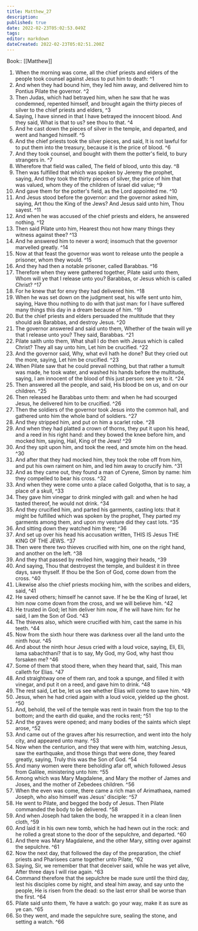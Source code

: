 ```yaml
---
title: Matthew_27
description: 
published: true
date: 2022-02-23T05:02:53.049Z
tags: 
editor: markdown
dateCreated: 2022-02-23T05:02:51.200Z
---
```


 Book:: [[Matthew]]
 1. When the morning was come, all the chief priests and elders of the people took counsel against Jesus to put him to death: ^1
 2. And when they had bound him, they led him away, and delivered him to Pontius Pilate the governor. ^2
 3. Then Judas, which had betrayed him, when he saw that he was condemned, repented himself, and brought again the thirty pieces of silver to the chief priests and elders, ^3
 4. Saying, I have sinned in that I have betrayed the innocent blood. And they said, What is that to us? see thou to that. ^4
 5. And he cast down the pieces of silver in the temple, and departed, and went and hanged himself. ^5
 6. And the chief priests took the silver pieces, and said, It is not lawful for to put them into the treasury, because it is the price of blood. ^6
 7. And they took counsel, and bought with them the potter's field, to bury strangers in. ^7
 8. Wherefore that field was called, The field of blood, unto this day. ^8
 9. Then was fulfilled that which was spoken by Jeremy the prophet, saying, And they took the thirty pieces of silver, the price of him that was valued, whom they of the children of Israel did value; ^9
 10. And gave them for the potter's field, as the Lord appointed me. ^10
 11. And Jesus stood before the governor: and the governor asked him, saying, Art thou the King of the Jews? And Jesus said unto him, Thou sayest. ^11
 12. And when he was accused of the chief priests and elders, he answered nothing. ^12
 13. Then said Pilate unto him, Hearest thou not how many things they witness against thee? ^13
 14. And he answered him to never a word; insomuch that the governor marvelled greatly. ^14
 15. Now at that feast the governor was wont to release unto the people a prisoner, whom they would. ^15
 16. And they had then a notable prisoner, called Barabbas. ^16
 17. Therefore when they were gathered together, Pilate said unto them, Whom will ye that I release unto you? Barabbas, or Jesus which is called Christ? ^17
 18. For he knew that for envy they had delivered him. ^18
 19. When he was set down on the judgment seat, his wife sent unto him, saying, Have thou nothing to do with that just man: for I have suffered many things this day in a dream because of him. ^19
 20. But the chief priests and elders persuaded the multitude that they should ask Barabbas, and destroy Jesus. ^20
 21. The governor answered and said unto them, Whether of the twain will ye that I release unto you? They said, Barabbas. ^21
 22. Pilate saith unto them, What shall I do then with Jesus which is called Christ? They all say unto him, Let him be crucified. ^22
 23. And the governor said, Why, what evil hath he done? But they cried out the more, saying, Let him be crucified. ^23
 24. When Pilate saw that he could prevail nothing, but that rather a tumult was made, he took water, and washed his hands before the multitude, saying, I am innocent of the blood of this just person: see ye to it. ^24
 25. Then answered all the people, and said, His blood be on us, and on our children. ^25
 26. Then released he Barabbas unto them: and when he had scourged Jesus, he delivered him to be crucified. ^26
 27. Then the soldiers of the governor took Jesus into the common hall, and gathered unto him the whole band of soldiers. ^27
 28. And they stripped him, and put on him a scarlet robe. ^28
 29. And when they had platted a crown of thorns, they put it upon his head, and a reed in his right hand: and they bowed the knee before him, and mocked him, saying, Hail, King of the Jews! ^29
 30. And they spit upon him, and took the reed, and smote him on the head. ^30
 31. And after that they had mocked him, they took the robe off from him, and put his own raiment on him, and led him away to crucify him. ^31
 32. And as they came out, they found a man of Cyrene, Simon by name: him they compelled to bear his cross. ^32
 33. And when they were come unto a place called Golgotha, that is to say, a place of a skull, ^33
 34. They gave him vinegar to drink mingled with gall: and when he had tasted thereof, he would not drink. ^34
 35. And they crucified him, and parted his garments, casting lots: that it might be fulfilled which was spoken by the prophet, They parted my garments among them, and upon my vesture did they cast lots. ^35
 36. And sitting down they watched him there; ^36
 37. And set up over his head his accusation written, THIS IS Jesus THE KING OF THE JEWS. ^37
 38. Then were there two thieves crucified with him, one on the right hand, and another on the left. ^38
 39. And they that passed by reviled him, wagging their heads, ^39
 40. And saying, Thou that destroyest the temple, and buildest it in three days, save thyself. If thou be the Son of God, come down from the cross. ^40
 41. Likewise also the chief priests mocking him, with the scribes and elders, said, ^41
 42. He saved others; himself he cannot save. If he be the King of Israel, let him now come down from the cross, and we will believe him. ^42
 43. He trusted in God; let him deliver him now, if he will have him: for he said, I am the Son of God. ^43
 44. The thieves also, which were crucified with him, cast the same in his teeth. ^44
 45. Now from the sixth hour there was darkness over all the land unto the ninth hour. ^45
 46. And about the ninth hour Jesus cried with a loud voice, saying, Eli, Eli, lama sabachthani? that is to say, My God, my God, why hast thou forsaken me? ^46
 47. Some of them that stood there, when they heard that, said, This man calleth for Elias. ^47
 48. And straightway one of them ran, and took a spunge, and filled it with vinegar, and put it on a reed, and gave him to drink. ^48
 49. The rest said, Let be, let us see whether Elias will come to save him. ^49
 50. Jesus, when he had cried again with a loud voice, yielded up the ghost. ^50
 51. And, behold, the veil of the temple was rent in twain from the top to the bottom; and the earth did quake, and the rocks rent; ^51
 52. And the graves were opened; and many bodies of the saints which slept arose, ^52
 53. And came out of the graves after his resurrection, and went into the holy city, and appeared unto many. ^53
 54. Now when the centurion, and they that were with him, watching Jesus, saw the earthquake, and those things that were done, they feared greatly, saying, Truly this was the Son of God. ^54
 55. And many women were there beholding afar off, which followed Jesus from Galilee, ministering unto him: ^55
 56. Among which was Mary Magdalene, and Mary the mother of James and Joses, and the mother of Zebedees children. ^56
 57. When the even was come, there came a rich man of Arimathaea, named Joseph, who also himself was Jesus' disciple: ^57
 58. He went to Pilate, and begged the body of Jesus. Then Pilate commanded the body to be delivered. ^58
 59. And when Joseph had taken the body, he wrapped it in a clean linen cloth, ^59
 60. And laid it in his own new tomb, which he had hewn out in the rock: and he rolled a great stone to the door of the sepulchre, and departed. ^60
 61. And there was Mary Magdalene, and the other Mary, sitting over against the sepulchre. ^61
 62. Now the next day, that followed the day of the preparation, the chief priests and Pharisees came together unto Pilate, ^62
 63. Saying, Sir, we remember that that deceiver said, while he was yet alive, After three days I will rise again. ^63
 64. Command therefore that the sepulchre be made sure until the third day, lest his disciples come by night, and steal him away, and say unto the people, He is risen from the dead: so the last error shall be worse than the first. ^64
 65. Pilate said unto them, Ye have a watch: go your way, make it as sure as ye can. ^65
 66. So they went, and made the sepulchre sure, sealing the stone, and setting a watch. ^66
